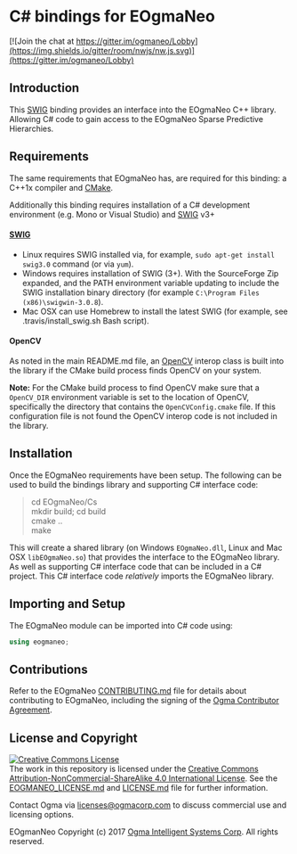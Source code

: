 <!---
  EOgmaNeo
  Copyright(c) 2017 Ogma Intelligent Systems Corp. All rights reserved.

  This copy of EOgmaNeo is licensed to you under the terms described
  in the EOGMANEO_LICENSE.md file included in this distribution.
--->

# C# bindings for EOgmaNeo

[![Join the chat at https://gitter.im/ogmaneo/Lobby](https://img.shields.io/gitter/room/nwjs/nw.js.svg)](https://gitter.im/ogmaneo/Lobby)

## Introduction

This [SWIG](http://www.swig.org/) binding provides an interface into the EOgmaNeo C++ library. Allowing C# code to gain access to the EOgmaNeo Sparse Predictive Hierarchies.

## Requirements

The same requirements that EOgmaNeo has, are required for this binding: a C++1x compiler and [CMake](https://cmake.org/).

Additionally this binding requires installation of a C# development environment (e.g. Mono or Visual Studio) and [SWIG](http://www.swig.org/) v3+

#### [SWIG](http://www.swig.org/)

- Linux requires SWIG installed via, for example, ```sudo apt-get install swig3.0``` command (or via ```yum```).
- Windows requires installation of SWIG (3+). With the SourceForge Zip expanded, and the PATH environment variable updating to include the SWIG installation binary directory (for example `C:\Program Files (x86)\swigwin-3.0.8`).
- Mac OSX can use Homebrew to install the latest SWIG (for example, see .travis/install_swig.sh Bash script).

#### OpenCV

As noted in the main README.md file, an [OpenCV](http://opencv.org/) interop class is built into the library if the CMake build process finds OpenCV on your system. 

**Note:** For the CMake build process to find OpenCV make sure that a `OpenCV_DIR` environment variable is set to the location of OpenCV, specifically the directory that contains the `OpenCVConfig.cmake` file. If this configuration file is not found the OpenCV interop code is not included in the library.

## Installation

Once the EOgmaNeo requirements have been setup. The following can be used to build the bindings library and supporting C# interface code:

> cd EOgmaNeo/Cs  
> mkdir build; cd build  
> cmake ..  
> make  

This will create a shared library (on Windows `EOgmaNeo.dll`, Linux and Mac OSX `libEOgmaNeo.so`) that provides the interface to the EOgmaNeo library. As well as supporting C# interface code that can be included in a C# project. This C# interface code _relatively_ imports the EOgmaNeo library.

## Importing and Setup

The EOgmaNeo module can be imported into C# code using:

```csharp
using eogmaneo;
```

## Contributions

Refer to the EOgmaNeo [CONTRIBUTING.md](https://github.com/ogmacorp/EOgmaNeo/blob/master/CONTRIBUTING.md) file for details about contributing to EOgmaNeo, including the signing of the [Ogma Contributor Agreement](https://ogma.ai/wp-content/uploads/2016/09/OgmaContributorAgreement.pdf).

## License and Copyright

<a rel="license" href="http://creativecommons.org/licenses/by-nc-sa/4.0/"><img alt="Creative Commons License" style="border-width:0" src="https://i.creativecommons.org/l/by-nc-sa/4.0/88x31.png" /></a><br />The work in this repository is licensed under the <a rel="license" href="http://creativecommons.org/licenses/by-nc-sa/4.0/">Creative Commons Attribution-NonCommercial-ShareAlike 4.0 International License</a>. See the [EOGMANEO_LICENSE.md](https://github.com/ogmacorp/EOgmaNeo/blob/master/EOGMANEO_LICENSE.md) and [LICENSE.md](https://github.com/ogmacorp/EOgmaNeo/blob/master/LICENSE.md) file for further information.

Contact Ogma via licenses@ogmacorp.com to discuss commercial use and licensing options.

EOgmanNeo Copyright (c) 2017 [Ogma Intelligent Systems Corp](https://ogmacorp.com). All rights reserved.
